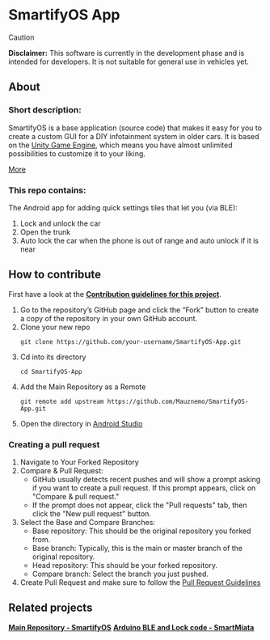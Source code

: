 # SmartifyOS App

>[!CAUTION]
>**Disclaimer:** This software is currently in the development phase and is intended for developers. It is not suitable for general use in vehicles yet.

## About

### Short description:
SmartifyOS is a base application (source code) that makes it easy for you to create a custom GUI for a DIY infotainment system in older cars. It is based on the [Unity Game Engine](https://unity.com/), which means you have almost unlimited possibilities to customize it to your liking.

[More](https://smartify-os.com/about)

### This repo contains:
The Android app for adding quick settings tiles that let you (via BLE):
1. Lock and unlock the car
2. Open the trunk
3. Auto lock the car when the phone is out of range and auto unlock if it is near

## How to contribute
First have a look at the **[Contribution guidelines for this project](CONTRIBUTING.md)**.

1. Go to the repository’s GitHub page and click the “Fork” button to create a copy of the repository in your own GitHub account.
2. Clone your new repo
   ```
   git clone https://github.com/your-username/SmartifyOS-App.git
   ```
1. Cd into its directory
   ```
   cd SmartifyOS-App
   ```
2. Add the Main Repository as a Remote
   ```
   git remote add upstream https://github.com/Mauznemo/SmartifyOS-App.git
   ```
2. Open the directory in [Android Studio](https://developer.android.com/studio)

### Creating a pull request

1. Navigate to Your Forked Repository
2. Compare & Pull Request:
   - GitHub usually detects recent pushes and will show a prompt asking if you want to create a pull request. If this prompt appears, click on "Compare & pull request."
   - If the prompt does not appear, click the "Pull requests" tab, then click the "New pull request" button.
3. Select the Base and Compare Branches:
   - Base repository: This should be the original repository you forked from.
   - Base branch: Typically, this is the main or master branch of the original repository.
   - Head repository: This should be your forked repository.
   - Compare branch: Select the branch you just pushed.
4. Create Pull Request and make sure to follow the [Pull Request Guidelines](CONTRIBUTING.md#pull-request-guidelines)

## Related projects
**[Main Repository - SmartifyOS](https://github.com/Mauznemo/SmartifyOS)**
**[Arduino BLE and Lock code - SmartMiata](https://github.com/Mauznemo/SmartMiata/blob/main/Arduino/miata-central-lock-controller/miata-central-lock-controller.ino)**